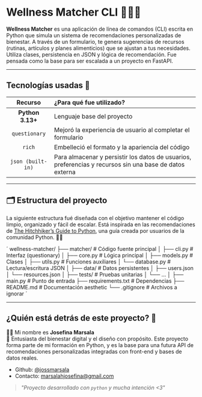# Wellness Matcher CLI 🌱🧘‍♀️ 

**Wellness Matcher**  es una aplicación de línea de comandos (CLI) escrita en Python que simula un sistema de recomendaciones personalizadas de bienestar. A través de un formulario, te genera sugerencias de recursos (rutinas, artículos y planes alimenticios) que se ajustan a tus necesidades. Utiliza clases, persistencia en JSON y lógica de recomendación. Fue pensada como la base para ser escalada a un proyecto en FastAPI.

---

## Tecnologías usadas 💾

| Recurso      | ¿Para qué fue utilizado?        | 
|:--------------:|:------------------|
| **Python 3.13+** | Lenguaje base del proyecto | 
| `questionary` | Mejoró la experiencia de usuario al completar el formulario |
| `rich` | Embelleció el formato y la apariencia del código |
| `json (built-in)`	| Para almacenar y persistir los datos de usuarios, preferencias y recursos sin una base de datos externa |

---

## 🗂️ Estructura del proyecto

La siguiente estructura fué diseñada con el objetivo mantener el código limpio, organizado y fácil de escalar. Está inspirada en las recomendaciones de [The Hitchhiker’s Guide to Python](https://docs.python-guide.org/writing/structure/), una guía creada por usuarios de la comunidad Python. 🧭✨

´
wellness-matcher/
├── matcher/               # Código fuente principal
│   ├── cli.py             # Interfaz (questionary)
│   ├── core.py            # Lógica principal
│   ├── models.py          # Clases
│   ├── utils.py           # Funciones auxiliares
│   └── database.py        # Lectura/escritura JSON
│
├── data/                  # Datos persistentes
│   ├── users.json
│   └── resources.json
│
├── tests/                 # Pruebas unitarias
│   └── ...
│
├── main.py                # Punto de entrada
├── requirements.txt       # Dependencias
├── README.md              # Documentación aesthetic
└── .gitignore             # Archivos a ignorar
´

---

## ¿Quién está detrás de este proyecto? 🌷

👩‍💻 Mi nombre es **Josefina Marsala**  
💼 Entusiasta del bienestar digital y el diseño con propósito. Este proyecto forma parte de mi formación en Python, y es la base para una futura API de recomendaciones personalizadas integradas con front-end y bases de datos reales.

  - Github: [@jossmarsala](https://github.com/jossmarsala)  
  - Contacto: marsalahjosefina@gmail.com

> _"Proyecto desarrollado con `python` y mucha intención <3"_ 
